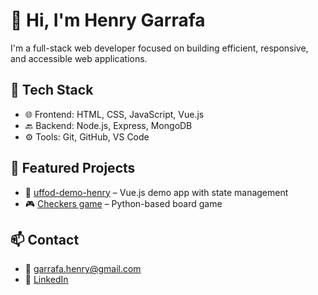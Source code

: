 # 👋 Hi, I'm Henry Garrafa
I'm a full-stack web developer focused on building efficient, responsive, and accessible web applications.

## 🔧 Tech Stack
- 🌐 Frontend: HTML, CSS, JavaScript, Vue.js
- 🔙 Backend: Node.js, Express, MongoDB
- ⚙️ Tools: Git, GitHub, VS Code

## 📂 Featured Projects
- 🔁 [uffod-demo-henry](https://github.com/HenryGarrafa/uffod-demo-henry) – Vue.js demo app with state management
- 🎮 [Checkers game](https://github.com/HenryGarrafa/Project1_Checkers-game) – Python-based board game

## 📫 Contact
- 📧 garrafa.henry@gmail.com
- 💼 [LinkedIn](https://linkedin.com/in/henry-garrafa-741079348/)
